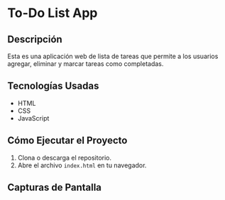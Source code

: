 # To-Do List App

## Descripción
Esta es una aplicación web de lista de tareas que permite a los usuarios agregar, eliminar y marcar tareas como completadas.

## Tecnologías Usadas
- HTML
- CSS
- JavaScript

## Cómo Ejecutar el Proyecto
1. Clona o descarga el repositorio.
2. Abre el archivo `index.html` en tu navegador.

## Capturas de Pantalla
